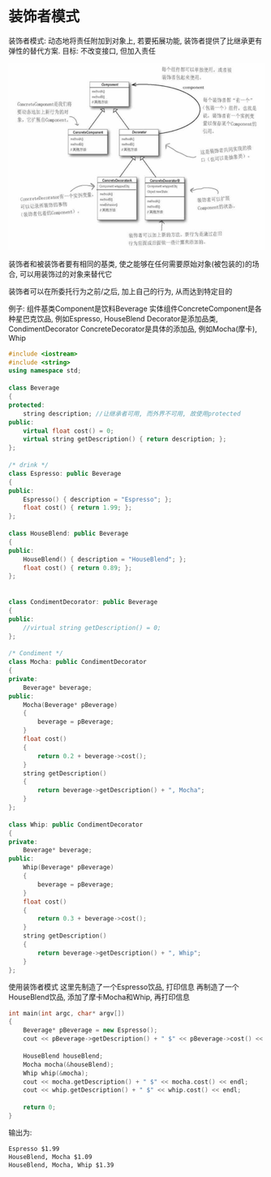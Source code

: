 # 装饰者模式

装饰者模式:
动态地将责任附加到对象上, 若要拓展功能, 装饰者提供了比继承更有弹性的替代方案.
目标: 不改变接口, 但加入责任

![装饰者模式类图](_v_images/_装饰者模式类图_1508485801_1869.png)

装饰者和被装饰者要有相同的基类, 使之能够在任何需要原始对象(被包装的)的场合, 可以用装饰过的对象来替代它

装饰者可以在所委托行为之前/之后, 加上自己的行为, 从而达到特定目的

例子:
组件基类Component是饮料Beverage
实体组件ConcreteComponent是各种星巴克饮品, 例如Espresso, HouseBlend
Decorator是添加品类, CondimentDecorator
ConcreteDecorator是具体的添加品, 例如Mocha(摩卡), Whip
```C++
#include <iostream>
#include <string>
using namespace std;

class Beverage
{
protected:
    string description; //让继承者可用, 而外界不可用, 故使用protected
public:
    virtual float cost() = 0;
    virtual string getDescription() { return description; };
};

/* drink */
class Espresso: public Beverage
{
public:
    Espresso() { description = "Espresso"; };
    float cost() { return 1.99; };
};

class HouseBlend: public Beverage
{
public:
    HouseBlend() { description = "HouseBlend"; };
    float cost() { return 0.89; };
};


class CondimentDecorator: public Beverage
{
public:
    //virtual string getDescription() = 0;
};

/* Condiment */
class Mocha: public CondimentDecorator
{
private:
    Beverage* beverage;
public:
    Mocha(Beverage* pBeverage)
    {
        beverage = pBeverage;
    }
    float cost()
    {
        return 0.2 + beverage->cost();
    }
    string getDescription()
    {
        return beverage->getDescription() + ", Mocha";
    }
};

class Whip: public CondimentDecorator
{
private:
    Beverage* beverage;
public:
    Whip(Beverage* pBeverage)
    {
        beverage = pBeverage;
    }
    float cost()
    {
        return 0.3 + beverage->cost();
    }
    string getDescription()
    {
        return beverage->getDescription() + ", Whip";
    }
};
```

使用装饰者模式
这里先制造了一个Espresso饮品, 打印信息
再制造了一个HouseBlend饮品, 添加了摩卡Mocha和Whip, 再打印信息
```C++
int main(int argc, char* argv[])
{
    Beverage* pBeverage = new Espresso();
    cout << pBeverage->getDescription() + " $" << pBeverage->cost() << endl;
    
    HouseBlend houseBlend;
    Mocha mocha(&houseBlend);
    Whip whip(&mocha);
    cout << mocha.getDescription() + " $" << mocha.cost() << endl;
    cout << whip.getDescription() + " $" << whip.cost() << endl;
    
    return 0;
}
```

输出为:
```
Espresso $1.99
HouseBlend, Mocha $1.09
HouseBlend, Mocha, Whip $1.39
```
